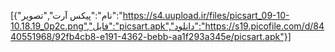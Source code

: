 [{"نام":"پیکس آرت","تصویر":"https://s4.uupload.ir/files/picsart_09-10-10.18.19_0p2c.png","فایل":"picsart.apk","دانلود":"https://s19.picofile.com/d/8440551968/92fb4cb8-e191-4362-bebb-aa1f293a345e/picsart.apk"}]
